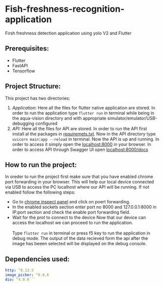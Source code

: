 # Fish-freshness-recognition-application
 Firsh freshness detection application using yolo V2 and Flutter

## Prerequisites:
 * Flutter 
 * FastAPI
 * Tensorflow

## Project Structure:
 This project has two directories:
 1. *Application:* Here all the files for flutter native application are stored. In order to run the application type 
 ```flutter run```
 in terminal while being in the aqua-vision directory and with appropriate simulator/emulator/USB-debugging configured 
 2. *API:* Here all the files for API are stored. In order to run the API first install al the packages in [requiremets.txt](https://github.com/ommahale/Fish-freshness-recognition-application/blob/main/API/requirements.txt). Now in the API directory type `uvicorn main:app --reload` in terminal. Now the API is up and running. In order to access it simply open the [localhost:8000](http://localhost:8000) in your browser. In order to access API through Swagger UI open [localhost:8000/docs](http://localhost:8000/docs)

## How to run the project:
In oreder to run the project first make sure that you have enabled chrome port forwarding in your browser. This will help our local device connected via USB to access the PC localhost where our API will be running. If not enabled follow the following steps:
* Go to [chrome inspect panel](chrome://inspect) and click on poert forwarding.
* In the enabled sockets section enter port no 8000 and 127.0.0.1:8000 in IP:port section and check the enable port forwarding field.
* Wait for the prot to connect to the device
Now that our device can access the localhost we can proceed to run the application.
<br><br/>
Type `flutter run` in terminal or press f5 key to run the application in debug mode. The output of the data recieved form the api after the image has beeen selected will be displayed on the debug console.

## Dependencies used:
  ```yaml
  http: ^0.13.5
  image_picker: ^0.8.6
  dio: ^4.0.6```
